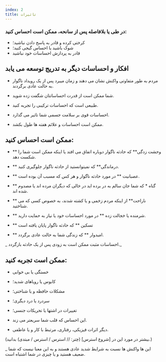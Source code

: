 ```yaml
---
index: 2
title: تاثیرات
---
```

### در طی یا بلافاصله پس از سانحه، ممکن است احساس کنید:

*   کرختی کرده و قادر به پاسخ دادن نباشید؛
*   شوک باشید یا احساس گیجی کنید؛
*   قادر به پردازش احساسات خود نباشید

## افکار و احساسات دیگر به تدریج توسعه می یابد

*   مردم به طور متفاوتی واکنش نشان می دهند و زمان میبرد پس از یک رویداد ناگوار به حالت عادی برگردند.

*   شما ممکن است از قدرت احساساتتان شگفت زده شوید.

*   طبیعی است که احساسات ترکیبی را تجربه کنید.

*   احساسات قوی بر سلامت جسمی شما تاثیر می گذارد.

*   ممکن است احساسات و علائم هفته ها طول بکشد.

## ممکن است احساس کنید:

*   ** وحشت زدگی** که حادثه ناگوار دوباره اتفاق می افتد یا اینکه ممکن است شما را شکست دهد.

*   ** درماندگی** که نمیتوانستید از حادثه ناگوار جلوگیری کنید.

*   ** عصبانیت ** در مورد حادثه ناگوار و هر کس که مسبب آن بوده است.

*   ** گناه * که شما جان سالم به در برده اید در خالی که دیگران مرده اند یا مصدوم شده اند.

*   ** ناراحت** از اینکه مردم زخمی و یا کشته شدند، به خصوص کسی که می شناختید.

*   ** شرمنده یا خجالت زده ** در مورد احساسات خود یا نیاز به حمایت دارید.

*   ** تسکین ** که حادثه ناگوار پایان یافته است

*   ** امیدوار ** که زندگی شما به حالت عادی برگردد.

_ احساسات مثبت ممکن است به زودی پس از یک حادثه بازگردد._

## ممکن است تجربه کنید:

*   خستگی یا بی خوابی

*   کابوس یا رویاهای شدید؛

*   مشکلات حافظه و یا شناختی؛

*   سردرد یا درد دیگری؛

*   تغییرات در اشتها یا تحریکات جنسی؛

*   این احساس که قلب شما سریعتر می زند.

*   دیگر اثرات فیزیکی، رفتاری، مرتبط با کار و یا عاطفی.

(بیشتر در مورد این در [شروع استرس] (چتر: // استرس / استرس / مبتدی) بدانید.)

_ این ها واکنش ها نسبت به شرایط شدید عادی هستند و به این معنا نیست که شما ضعیف هستید و یا چیزی در شما اشتباه است.